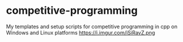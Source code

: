 # competitive-programming
My templates and setup scripts for competitive programming in cpp on Windows and Linux platforms
https://i.imgur.com/iSiRavZ.png
